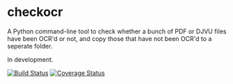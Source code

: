 # checkocr
A Python command-line tool to check whether a bunch of PDF or DJVU files have been OCR'd or not, and copy those that have not been OCR'd to a seperate folder.

In development.

[![Build Status](https://travis-ci.org/lendenmc/checkocr.svg?branch=master)](https://travis-ci.org/lendenmc/checkocr)
[![Coverage Status](https://coveralls.io/repos/lendenmc/checkocr/badge.svg)](https://coveralls.io/r/lendenmc/checkocr)
